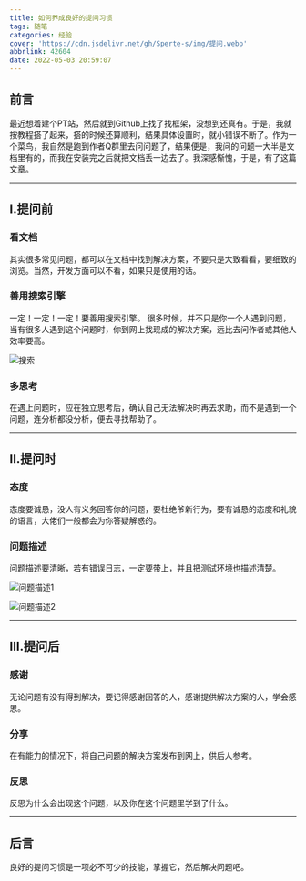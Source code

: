 ```yaml
---
title: 如何养成良好的提问习惯
tags: 随笔
categories: 经验
cover: 'https://cdn.jsdelivr.net/gh/Sperte-s/img/提问.webp'
abbrlink: 42604
date: 2022-05-03 20:59:07
---
```


## 前言

最近想着建个PT站，然后就到Github上找了找框架，没想到还真有。于是，我就按教程搭了起来，搭的时候还算顺利，结果具体设置时，就小错误不断了。作为一个菜鸟，我自然是跑到作者Q群里去问问题了，结果便是，我问的问题一大半是文档里有的，而我在安装完之后就把文档丢一边去了。我深感惭愧，于是，有了这篇文章。

---------------

## Ⅰ.提问前

### 看文档

其实很多常见问题，都可以在文档中找到解决方案，不要只是大致看看，要细致的浏览。当然，开发方面可以不看，如果只是使用的话。

### 善用搜索引擎

一定！一定！一定！要善用搜索引擎。
很多时候，并不只是你一个人遇到问题，当有很多人遇到这个问题时，你到网上找现成的解决方案，远比去问作者或其他人效率要高。

![搜索][1]

### 多思考

在遇上问题时，应在独立思考后，确认自己无法解决时再去求助，而不是遇到一个问题，连分析都没分析，便去寻找帮助了。

---------------

## Ⅱ.提问时

### 态度

态度要诚恳，没人有义务回答你的问题，要杜绝爷新行为，要有诚恳的态度和礼貌的语言，大佬们一般都会为你答疑解惑的。

### 问题描述

问题描述要清晰，若有错误日志，一定要带上，并且把测试环境也描述清楚。

![问题描述1][2]

![问题描述2][3]

---------------

## Ⅲ.提问后

### 感谢

无论问题有没有得到解决，要记得感谢回答的人，感谢提供解决方案的人，学会感恩。

### 分享

在有能力的情况下，将自己问题的解决方案发布到网上，供后人参考。

### 反思

反思为什么会出现这个问题，以及你在这个问题里学到了什么。

---------------

## 后言

良好的提问习惯是一项必不可少的技能，掌握它，然后解决问题吧。

[1]: https://cdn.jsdelivr.net/gh/Sperte-s/img/rr1W1C
[2]: https://cdn.jsdelivr.net/gh/Sperte-s/img/a54ajT
[3]: https://cdn.jsdelivr.net/gh/Sperte-s/img/vbHC8O
